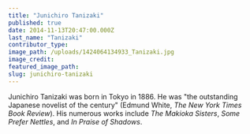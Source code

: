 ```yaml
---
title: "Junichiro Tanizaki"
published: true
date: 2014-11-13T20:47:00.000Z
last_name: "Tanizaki"
contributor_type:
image_path: /uploads/1424064134933_Tanizaki.jpg
image_credit:
featured_image_path:
slug: junichiro-tanizaki
---
```


Junichiro Tanizaki was born in Tokyo in 1886. He was "the outstanding Japanese novelist of the century" (Edmund White, _The New York Times Book Review_). His numerous works include _The Makioka Sisters_, _Some Prefer Nettles_, and _In Praise of Shadows_.

